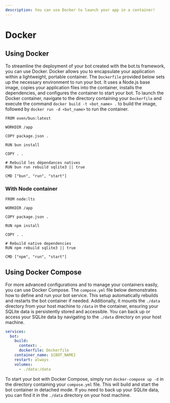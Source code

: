 ```yaml
---
description: You can use Docker to launch your app in a container!
---
```


# Docker

## Using Docker

To streamline the deployment of your bot created with the bot.ts framework, you can use Docker. Docker allows you to encapsulate your application within a lightweight, portable container. The `Dockerfile` provided below sets up the necessary environment to run your bot. It uses a Node.js base image, copies your application files into the container, installs the dependencies, and configures the container to start your bot. To launch the Docker container, navigate to the directory containing your `Dockerfile` and execute the command `docker build -t <bot_name> .` to build the image, followed by `docker run -d <bot_name>` to run the container.

```docker
FROM oven/bun:latest

WORKDIR /app

COPY package.json .

RUN bun install

COPY . .

# Rebuild les dépendances natives
RUN bun run rebuild sqlite3 || true

CMD ["bun", "run", "start"]
```

### With Node container

```docker
FROM node:lts

WORKDIR /app

COPY package.json .

RUN npm install

COPY . .

# Rebuild native dependencies
RUN npm rebuild sqlite3 || true

CMD ["npm", "run", "start"]
```

## Using Docker Compose

For more advanced configurations and to manage your containers easily, you can use Docker Compose. The `compose.yml` file below demonstrates how to define and run your bot service. This setup automatically rebuilds and restarts the bot container if needed. Additionally, it mounts the `./data` directory from your host machine to `/data` in the container, ensuring your SQLite data is persistently stored and accessible. You can back up or access your SQLite data by navigating to the `./data` directory on your host machine.

```yaml
services:
  bot:
    build:
      context: .
      dockerfile: Dockerfile
    container_name: ${BOT_NAME}
    restart: always
    volumes:
      - ./data:/data
```

To start your bot with Docker Compose, simply run `docker-compose up -d` in the directory containing your `compose.yml` file. This will build and start the bot container in detached mode. If you need to back up your SQLite data, you can find it in the `./data` directory on your host machine.
